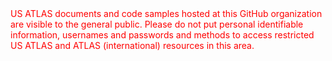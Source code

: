 <span style="color:red">
US ATLAS documents and code samples hosted at this GitHub
organization are visible to the general public. Please do
not put personal identifiable information, usernames and
passwords and methods to access restricted US ATLAS and
ATLAS (international) resources in this area.
</span>

